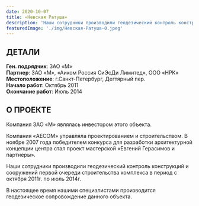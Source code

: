 ```yaml
---
date: 2020-10-07
title: «Невская Ратуша»
description: 'Наши сотрудники производили геодезический контроль конструкций и сооружений первой очереди строительства комплекса в период с октября 2011г. по июль 2014г.'
featuredImage: './img/Невская-Ратуша-0.jpeg'
---
```


## ДЕТАЛИ

**Ген. подрядчик**: ЗАО «М»  
**Партнер**: ЗАО «М», «Аиком Россия СиЭсДи Лимитед», ООО «НРК»  
**Местоположение**: г.Санкт-Петербург, Дегтярный пер.  
**Начало работ**: Октябрь 2011  
**Окончание работ**: Июль 2014

## О ПРОЕКТЕ

Компания ЗАО «М» являлась инвестором этого объекта.

Компания «AECOM» управляла проектированием и строительством.
В ноябре 2007 года победителем конкурса для разработки архитектурной концепции центра стал проект мастерской «Евгений Герасимов и партнеры».

Наши сотрудники производили геодезический контроль конструкций и сооружений первой очереди строительства комплекса в период с октября 2011г. по июль 2014г.

В настоящее время нашими специалистами производится геодезическое сопровождение данного объекта.
